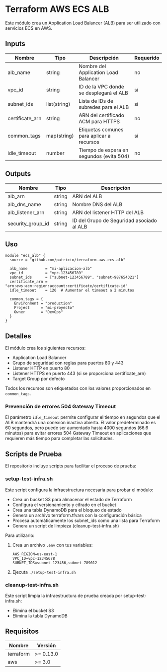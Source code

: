# Terraform AWS ECS ALB

Este módulo crea un Application Load Balancer (ALB) para ser utilizado con servicios ECS en AWS.

## Inputs

| Nombre          | Tipo         | Descripción                                | Requerido |
| --------------- | ------------ | ------------------------------------------ | --------- |
| alb_name        | string       | Nombre del Application Load Balancer       | no        |
| vpc_id          | string       | ID de la VPC donde se desplegará el ALB    | sí        |
| subnet_ids      | list(string) | Lista de IDs de subredes para el ALB       | sí        |
| certificate_arn | string       | ARN del certificado ACM para HTTPS         | no        |
| common_tags     | map(string)  | Etiquetas comunes para aplicar a recursos  | sí        |
| idle_timeout    | number       | Tiempo de espera en segundos (evita 504)   | no        |

## Outputs

| Nombre            | Tipo   | Descripción                               |
| ----------------- | ------ | ----------------------------------------- |
| alb_arn           | string | ARN del ALB                               |
| alb_dns_name      | string | Nombre DNS del ALB                        |
| alb_listener_arn  | string | ARN del listener HTTP del ALB             |
| security_group_id | string | ID del Grupo de Seguridad asociado al ALB |

## Uso

```hcl
module "ecs_alb" {
  source = "github.com/patricio/terraform-aws-ecs-alb"

  alb_name        = "mi-aplicacion-alb"
  vpc_id          = "vpc-123456789"
  subnet_ids      = ["subnet-123456789", "subnet-987654321"]
  certificate_arn = "arn:aws:acm:region:account:certificate/certificate-id"
  idle_timeout    = 120  # Aumentar el timeout a 2 minutos
  
  common_tags = {
    Environment = "production"
    Project     = "mi-proyecto"
    Owner       = "DevOps"
  }
}
```

## Detalles

El módulo crea los siguientes recursos:
- Application Load Balancer
- Grupo de seguridad con reglas para puertos 80 y 443
- Listener HTTP en puerto 80
- Listener HTTPS en puerto 443 (si se proporciona certificate_arn)
- Target Group por defecto

Todos los recursos son etiquetados con los valores proporcionados en `common_tags`.

### Prevención de errores 504 Gateway Timeout

El parámetro `idle_timeout` permite configurar el tiempo en segundos que el ALB mantendrá una conexión inactiva abierta. El valor predeterminado es 60 segundos, pero puede ser aumentado hasta 4000 segundos (66.6 minutos) para evitar errores 504 Gateway Timeout en aplicaciones que requieren más tiempo para completar las solicitudes.

## Scripts de Prueba

El repositorio incluye scripts para facilitar el proceso de prueba:

### setup-test-infra.sh

Este script configura la infraestructura necesaria para probar el módulo:
- Crea un bucket S3 para almacenar el estado de Terraform
- Configura el versionamiento y cifrado en el bucket
- Crea una tabla DynamoDB para el bloqueo de estado
- Genera un archivo terraform.tfvars con la configuración básica
- Procesa automáticamente los subnet_ids como una lista para Terraform
- Genera un script de limpieza (cleanup-test-infra.sh)

Para utilizarlo:
1. Crea un archivo `.env` con tus variables:
   ```
   AWS_REGION=us-east-1
   VPC_ID=vpc-12345678
   SUBNET_IDS=subnet-123456,subnet-789012
   ```
2. Ejecuta `./setup-test-infra.sh`

### cleanup-test-infra.sh

Este script limpia la infraestructura de prueba creada por setup-test-infra.sh:
- Elimina el bucket S3
- Elimina la tabla DynamoDB

## Requisitos

| Nombre    | Versión   |
| --------- | --------- |
| terraform | >= 0.13.0 |
| aws       | >= 3.0    |